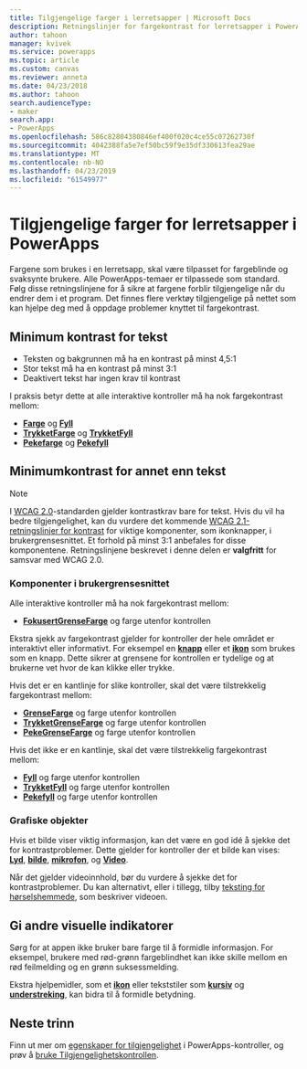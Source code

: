```yaml
---
title: Tilgjengelige farger i lerretsapper | Microsoft Docs
description: Retningslinjer for fargekontrast for lerretsapper i PowerApps
author: tahoon
manager: kvivek
ms.service: powerapps
ms.topic: article
ms.custom: canvas
ms.reviewer: anneta
ms.date: 04/23/2018
ms.author: tahoon
search.audienceType:
- maker
search.app:
- PowerApps
ms.openlocfilehash: 586c82804380846ef400f020c4ce55c07262730f
ms.sourcegitcommit: 4042388fa5e7ef50bc59f9e35df330613fea29ae
ms.translationtype: MT
ms.contentlocale: nb-NO
ms.lasthandoff: 04/23/2019
ms.locfileid: "61549977"
---
```

# <a name="accessible-colors-for-canvas-apps-in-powerapps"></a>Tilgjengelige farger for lerretsapper i PowerApps
Fargene som brukes i en lerretsapp, skal være tilpasset for fargeblinde og svaksynte brukere. Alle PowerApps-temaer er tilpassede som standard. Følg disse retningslinjene for å sikre at fargene forblir tilgjengelige når du endrer dem i et program. Det finnes flere verktøy tilgjengelige på nettet som kan hjelpe deg med å oppdage problemer knyttet til fargekontrast.

## <a name="minimum-contrast-for-text"></a>Minimum kontrast for tekst
* Teksten og bakgrunnen må ha en kontrast på minst 4,5:1
* Stor tekst må ha en kontrast på minst 3:1
* Deaktivert tekst har ingen krav til kontrast

I praksis betyr dette at alle interaktive kontroller må ha nok fargekontrast mellom:
* **[Farge](controls/properties-color-border.md)** og **[Fyll](controls/properties-color-border.md)**
* **[TrykketFarge](controls/properties-color-border.md)** og **[TrykketFyll](controls/properties-color-border.md)**
* **[Pekefarge](controls/properties-color-border.md)** og **[Pekefyll](controls/properties-color-border.md)**

## <a name="minimum-contrast-for-non-text"></a>Minimumkontrast for annet enn tekst

> [!NOTE]
> I [WCAG 2.0](https://www.w3.org/TR/UNDERSTANDING-WCAG20/visual-audio-contrast-contrast.html)-standarden gjelder kontrastkrav bare for tekst. Hvis du vil ha bedre tilgjengelighet, kan du vurdere det kommende [WCAG 2.1-retningslinjer for kontrast](https://www.w3.org/TR/WCAG21/#non-text-contrast) for viktige komponenter, som ikonknapper, i brukergrensesnittet. Et forhold på minst 3:1 anbefales for disse komponentene. Retningslinjene beskrevet i denne delen er **valgfritt** for samsvar med WCAG 2.0.

### <a name="user-interface-components"></a>Komponenter i brukergrensesnittet
Alle interaktive kontroller må ha nok fargekontrast mellom:
* **[FokusertGrenseFarge](controls/properties-color-border.md)** og farge utenfor kontrollen

Ekstra sjekk av fargekontrast gjelder for kontroller der hele området er interaktivt eller informativt. For eksempel en **[knapp](controls/control-button.md)** eller et **[ikon](controls/control-shapes-icons.md)** som brukes som en knapp. Dette sikrer at grensene for kontrollen er tydelige og at brukerne vet hvor de kan klikke eller trykke.

Hvis det er en kantlinje for slike kontroller, skal det være tilstrekkelig fargekontrast mellom:
* **[GrenseFarge](controls/properties-color-border.md)** og farge utenfor kontrollen
* **[TrykketGrenseFarge](controls/properties-color-border.md)** og farge utenfor kontrollen
* **[PekeGrenseFarge](controls/properties-color-border.md)** og farge utenfor kontrollen

Hvis det ikke er en kantlinje, skal det være tilstrekkelig fargekontrast mellom:
* **[Fyll](controls/properties-color-border.md)** og farge utenfor kontrollen
* **[TrykketFyll](controls/properties-color-border.md)** og farge utenfor kontrollen
* **[Pekefyll](controls/properties-color-border.md)** og farge utenfor kontrollen

### <a name="graphical-objects"></a>Grafiske objekter
Hvis et bilde viser viktig informasjon, kan det være en god idé å sjekke det for kontrastproblemer. Dette gjelder for kontroller der et bilde kan vises: **[Lyd](controls/control-audio-video.md)**,  **[bilde](controls/control-image.md)**,  **[mikrofon](controls/control-microphone.md)**, og **[Video](controls/control-audio-video.md)**.

Når det gjelder videoinnhold, bør du vurdere å sjekke det for kontrastproblemer. Du kan alternativt, eller i tillegg, tilby [teksting for hørselshemmede](controls/control-audio-video.md), som beskriver videoen.

## <a name="provide-other-visual-cues"></a>Gi andre visuelle indikatorer
Sørg for at appen ikke bruker bare farge til å formidle informasjon. For eksempel, brukere med rød-grønn fargeblindhet kan ikke skille mellom en rød feilmelding og en grønn suksessmelding.

Ekstra hjelpemidler, som et **[ikon](controls/control-shapes-icons.md)** eller tekststiler som **[kursiv](controls/properties-text.md)** og **[understreking](controls/properties-text.md)**, kan bidra til å formidle betydning.

## <a name="next-steps"></a>Neste trinn
Finn ut mer om [egenskaper for tilgjengelighet](controls/properties-accessibility.md) i PowerApps-kontroller, og prøv å [bruke Tilgjengelighetskontrollen](accessibility-checker.md).
